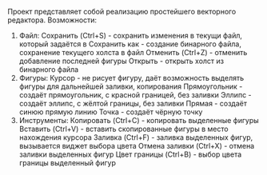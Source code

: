 Проект представляет собой реализацию простейшего векторного редактора. 
Возможности:
1. Файл:
   Сохранить (Ctrl+S) - сохранить изменения в текущи файл, который задаётся в
   Сохранить как - создание бинарного файла, сохранение текущего холста в файл
   Отменить (Ctrl+Z) - отменить добавление последней фигуры
   Открыть - открыть холст из бинарного файла
2. Фигуры:
   Курсор - не рисует фигуру, даёт возможность выделять фигуры для дальнейшей заливки, копирования
   Прямоугольник - создаёт прямоугольник, с красной границей, без заливки
   Эллипс - создаёт эллипс, с жёлтой границы, без заливки
   Прямая - создаёт синюю прямую линию
   Точка - создаёт чёрную точку
3. Инструменты:
   Копировать (Ctrl+C) - копировать выделенные фигуры
   Вставить (Ctrl+V) - вставить скопированные фигуры в место нахождения курсора
   Заливка (Ctrl+F) - заливка выделенных фигур, вызывается виджет выбора цвета
   Отмена заливки (Ctrl+X) - отмена заливки выделенных фигур
   Цвет границы (Ctrl+B) - выбор цвета границы выделенный фигур
